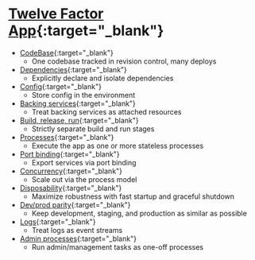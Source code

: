 # [Twelve Factor App](https://12factor.net/){:target="_blank"}

- [CodeBase](https://12factor.net/codebase){:target="_blank"}
  - One codebase tracked in revision control, many deploys
- [Dependencies](https://12factor.net/dependencies){:target="_blank"}
  - Explicitly declare and isolate dependencies
- [Config](https://12factor.net/config){:target="_blank"}
  - Store config in the environment
- [Backing services](https://12factor.net/backing-services){:target="_blank"}
  - Treat backing services as attached resources
- [Build, release, run](https://12factor.net/build-release-run){:target="_blank"}
  - Strictly separate build and run stages
- [Processes](https://12factor.net/processes){:target="_blank"}
  - Execute the app as one or more stateless processes
- [Port binding](https://12factor.net/port-binding){:target="_blank"}
  - Export services via port binding
- [Concurrency](https://12factor.net/concurrency){:target="_blank"}
  - Scale out via the process model
- [Disposability](https://12factor.net/disposability){:target="_blank"}
  - Maximize robustness with fast startup and graceful shutdown
- [Dev/prod parity](https://12factor.net/dev-prod-parity){:target="_blank"}
  - Keep development, staging, and production as similar as possible
- [Logs](https://12factor.net/logs){:target="_blank"}
  - Treat logs as event streams
- [Admin processes](https://12factor.net/admin-processes){:target="_blank"}
  - Run admin/management tasks as one-off processes
